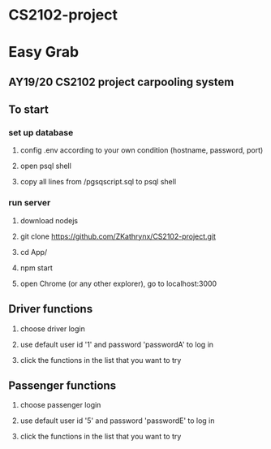 # CS2102-project
# Easy Grab

## AY19/20 CS2102 project carpooling system

## To start

### set up database
1. config .env according to your own condition (hostname, password, port)

2. open psql shell

3. copy all lines from /pgsqscript.sql to psql shell

### run server
1. download nodejs

2. git clone https://github.com/ZKathrynx/CS2102-project.git

3. cd App/

4. npm start

5. open Chrome (or any other explorer), go to localhost:3000


## Driver functions
1. choose driver login

2. use default user id '1' and password 'passwordA' to log in

3. click the functions in the list that you want to try

## Passenger functions
1. choose passenger login

2. use default user id '5' and password 'passwordE' to log in

3. click the functions in the list that you want to try
